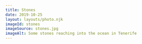 ```yaml
---
title: Stones
date: 2019-10-25
layout: layouts/photo.njk
imageId: stones
imageSource: stones.jpg
imageAlt: Some stones reaching into the ocean in Tenerife
---
```

